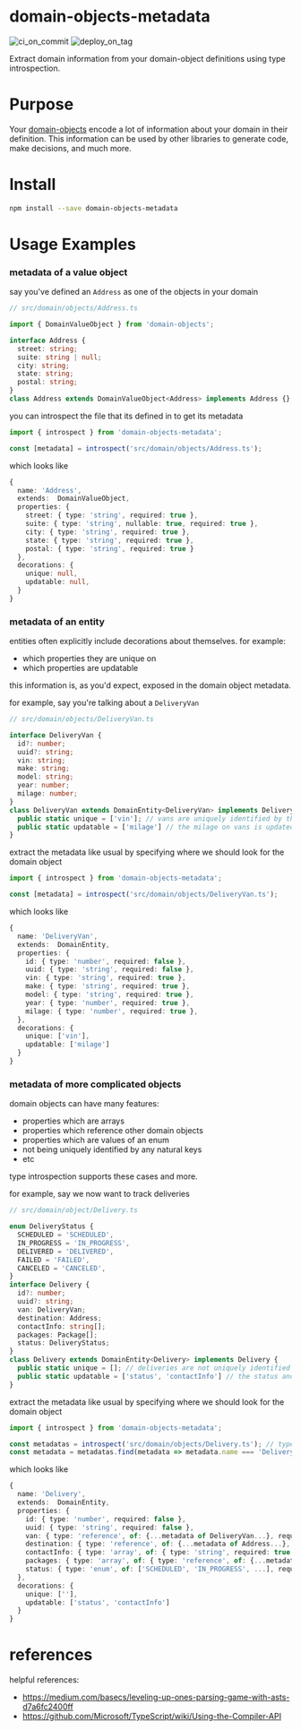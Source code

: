 # domain-objects-metadata

![ci_on_commit](https://github.com/uladkasach/domain-objects-metadata/workflows/ci_on_commit/badge.svg)
![deploy_on_tag](https://github.com/uladkasach/domain-objects-metadata/workflows/deploy_on_tag/badge.svg)

Extract domain information from your domain-object definitions using type introspection.

# Purpose

Your [domain-objects](https://github.com/uladkasach/domain-objects) encode a lot of information about your domain in their definition. This information can be used by other libraries to generate code, make decisions, and much more.

# Install

```sh
npm install --save domain-objects-metadata
```

# Usage Examples

### metadata of a value object

say you've defined an `Address` as one of the objects in your domain

```ts
// src/domain/objects/Address.ts

import { DomainValueObject } from 'domain-objects';

interface Address {
  street: string;
  suite: string | null;
  city: string;
  state: string;
  postal: string;
}
class Address extends DomainValueObject<Address> implements Address {}
```

you can introspect the file that its defined in to get its metadata

```ts
import { introspect } from 'domain-objects-metadata';

const [metadata] = introspect('src/domain/objects/Address.ts');
```

which looks like

```ts
{
  name: 'Address',
  extends:  DomainValueObject,
  properties: {
    street: { type: 'string', required: true },
    suite: { type: 'string', nullable: true, required: true },
    city: { type: 'string', required: true },
    state: { type: 'string', required: true },
    postal: { type: 'string', required: true }
  },
  decorations: {
    unique: null,
    updatable: null,
  }
}
```

### metadata of an entity

entities often explicitly include decorations about themselves. for example:
- which properties they are unique on
- which properties are updatable

this information is, as you'd expect, exposed in the domain object metadata.

for example, say you're talking about a `DeliveryVan`

```ts
// src/domain/objects/DeliveryVan.ts

interface DeliveryVan {
  id?: number;
  uuid?: string;
  vin: string;
  make: string;
  model: string;
  year: number;
  milage: number;
}
class DeliveryVan extends DomainEntity<DeliveryVan> implements DeliveryVan {
  public static unique = ['vin']; // vans are uniquely identified by their vin
  public static updatable = ['milage'] // the milage on vans is updated at the end of each delivery day
}
```

extract the metadata like usual by specifying where we should look for the domain object

```ts
import { introspect } from 'domain-objects-metadata';

const [metadata] = introspect('src/domain/objects/DeliveryVan.ts');
```

which looks like

```ts
{
  name: 'DeliveryVan',
  extends:  DomainEntity,
  properties: {
    id: { type: 'number', required: false },
    uuid: { type: 'string', required: false },
    vin: { type: 'string', required: true },
    make: { type: 'string', required: true },
    model: { type: 'string', required: true },
    year: { type: 'number', required: true },
    milage: { type: 'number', required: true },
  },
  decorations: {
    unique: ['vin'],
    updatable: ['milage']
  }
}
```

### metadata of more complicated objects

domain objects can have many features:
- properties which are arrays
- properties which reference other domain objects
- properties which are values of an enum
- not being uniquely identified by any natural keys
- etc

type introspection supports these cases and more.

for example, say we now want to track deliveries

```ts
// src/domain/object/Delivery.ts

enum DeliveryStatus {
  SCHEDULED = 'SCHEDULED',
  IN_PROGRESS = 'IN_PROGRESS',
  DELIVERED = 'DELIVERED',
  FAILED = 'FAILED',
  CANCELED = 'CANCELED',
}
interface Delivery {
  id?: number;
  uuid?: string;
  van: DeliveryVan;
  destination: Address;
  contactInfo: string[];
  packages: Package[];
  status: DeliveryStatus;
}
class Delivery extends DomainEntity<Delivery> implements Delivery {
  public static unique = []; // deliveries are not uniquely identified by any of their natural keys
  public static updatable = ['status', 'contactInfo'] // the status and contactInfo of a delivery are updatable
}
```

extract the metadata like usual by specifying where we should look for the domain object

```ts
import { introspect } from 'domain-objects-metadata';

const metadatas = introspect('src/domain/objects/Delivery.ts'); // type introspection will look at all of the domain objects in or imported by the file
const metadata = metadatas.find(metadata => metadata.name === 'Delivery'); // therefore we have to filter down which one we're interested in
```

which looks like

```ts
{
  name: 'Delivery',
  extends:  DomainEntity,
  properties: {
    id: { type: 'number', required: false },
    uuid: { type: 'string', required: false },
    van: { type: 'reference', of: {...metadata of DeliveryVan...}, required: true }, // notice how the metadata is nested
    destination: { type: 'reference', of: {...metadata of Address...}, required: true },
    contactInfo: { type: 'array', of: { type: 'string', required: true }, required: true }, // notice how the array is represented
    packages: { type: 'array', of: { type: 'reference', of: {...metadata of Package...}, required: true}, required: true }, // both cases
    status: { type: 'enum', of: ['SCHEDULED', 'IN_PROGRESS', ...], required: true }, // notice how the options of the enum are referenced
  },
  decorations: {
    unique: [''],
    updatable: ['status', 'contactInfo']
  }
}
```

# references

helpful references:
- https://medium.com/basecs/leveling-up-ones-parsing-game-with-asts-d7a6fc2400ff
- https://github.com/Microsoft/TypeScript/wiki/Using-the-Compiler-API
